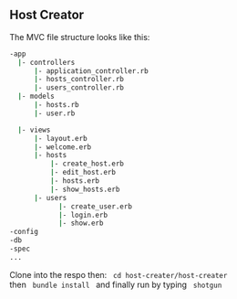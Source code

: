 <h2>Host Creator</h2>

The MVC file structure looks like this:

```bash
-app
  |- controllers
      |- application_controller.rb
      |- hosts_controller.rb
      |- users_controller.rb
  |- models
      |- hosts.rb
      |- user.rb

  |- views
      |- layout.erb
      |- welcome.erb
      |- hosts
          |- create_host.erb
          |- edit_host.erb
          |- hosts.erb
          |- show_hosts.erb
      |- users
            |- create_user.erb
            |- login.erb
            |- show.erb
-config
-db
-spec
...
```
Clone into the respo
then:
<code> cd host-creater/host-creater </code>
then
<code> bundle install </code>
and finally run by typing
<code> shotgun </code>
